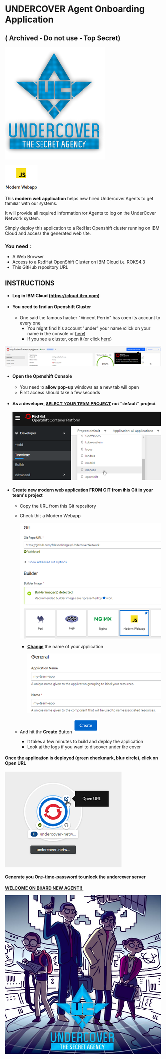 

# UNDERCOVER Agent Onboarding Application

## ( Archived - Do not use - Top Secret)

![](assets/undercover.png)

![image-20200304101734976](assets/image-20200304101734976.png)

This **modern web application** helps new hired Undercover Agents to get familiar with our systems.

It will provide all required information for Agents to log on the UnderCover Network system.

Simply deploy this application to a RedHat Openshift cluster running on IBM Cloud and access the generated web site.

### You need :

- A Web Browser
- Access to a RedHat OpenShift Cluster on IBM Cloud i.e. ROKS4.3
- This GitHub repository URL

## INSTRUCTIONS

- #### Log in IBM Cloud (https://cloud.ibm.com) 
- #### You need to find an Openshift Cluster
  
  - One said the famous hacker "Vincent Perrin" has open its account to every one.
    - You might find his account "under" your name  (click on your name in the console or [here](https://cloud.ibm.com/?bss_account=f8d190703020c2efd6f009d24c22a9af))
    - If you see a cluster, open it (or click [here](https://cloud.ibm.com/kubernetes/clusters/bt94gcmd0kj49ac7nfog/overview?bss_account=f8d190703020c2efd6f009d24c22a9af))

![image-20200917151418908](assets/image-20200917151418908.png)

- #### Open the Openshift Console

  - You need to **allow pop-up** windows as a new tab will open
  - First access should take a few seconds

- #### **As a developer, <u>SELECT YOUR TEAM PROJECT</u> not "default" project**

  ![image-20200917151811301](assets/image-20200917151811301.png)

- #### Create new modern web application **FROM GIT** from this Git in your team's project
  
  - Copy the URL from this Git repository
  
  - Check this a Modern Webapp
  
    ![image-20200917153325414](assets/image-20200917153325414.png)
  
    - **<u>Change</u>** the name of your application
  
      ![image-20200917153510852](assets/image-20200917153510852.png)
  
  - And hit the **Create** Button ![image-20200917153441240](assets/image-20200917153441240.png)
  
    - It takes a few minutes to build and deploy the application
    - Look at the logs if you want to discover under the cover

#### Once the application is deployed (green checkmark, blue circle), click on Open URL

![image-20200917153603053](assets/image-20200917153603053.png)

#### Generate you One-time-password to unlock the undercover server



**<u>WELCOME ON BOARD NEW AGENT!!!</u>**

![](assets/undercover.jpg)





